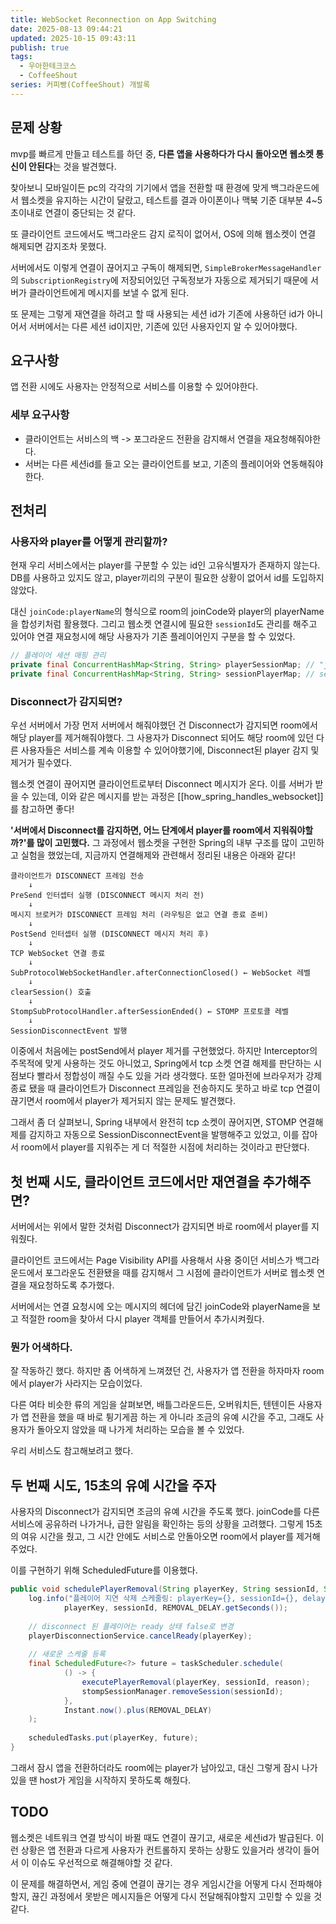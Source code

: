 ```yaml
---
title: WebSocket Reconnection on App Switching
date: 2025-08-13 09:44:21
updated: 2025-10-15 09:43:11
publish: true
tags:
  - 우아한테크코스
  - CoffeeShout
series: 커피빵(CoffeeShout) 개발록
---
```

## 문제 상황
mvp를 빠르게 만들고 테스트를 하던 중, **다른 앱을 사용하다가 다시 돌아오면 웹소켓 통신이 안된다**는 것을 발견했다.

찾아보니 모바일이든 pc의 각각의 기기에서 앱을 전환할 때 환경에 맞게 백그라운드에서 웹소켓을 유지하는 시간이 달랐고, 테스트를 결과 아이폰이나 맥북 기준 대부분 4~5초이내로 연결이 중단되는 것 같다.

또 클라이언트 코드에서도 백그라운드 감지 로직이 없어서, OS에 의해 웹소켓이 연결 해제되면 감지조차 못했다.

서버에서도 이렇게 연결이 끊어지고 구독이 해제되면, `SimpleBrokerMessageHandler`의 `SubscriptionRegistry`에 저장되어있던 구독정보가 자동으로 제거되기 때문에 서버가 클라이언트에게 메시지를 보낼 수 없게 된다.

또 문제는 그렇게 재연결을 하려고 할 때 사용되는 세션 id가 기존에 사용하던 id가 아니어서 서버에서는 다른 세션 id이지만, 기존에 있던 사용자인지 알 수 있어야했다.

## 요구사항
앱 전환 시에도 사용자는 안정적으로 서비스를 이용할 수 있어야한다.
### 세부 요구사항
- 클라이언트는 서비스의 백 -> 포그라운드 전환을 감지해서 연결을 재요청해줘야한다.
- 서버는 다른 세션id를 들고 오는 클라이언트를 보고, 기존의 플레이어와 연동해줘야한다.

## 전처리
### 사용자와 player를 어떻게 관리할까?
현재 우리 서비스에서는 player를 구분할 수 있는 id인 고유식별자가 존재하지 않는다. DB를 사용하고 있지도 않고, player끼리의 구분이 필요한 상황이 없어서 id를 도입하지 않았다.

대신 `joinCode:playerName`의 형식으로 room의 joinCode와 player의 playerName을 합성키처럼 활용했다. 그리고 웹소켓 연결시에 필요한 `sessionId`도 관리를 해주고 있어야 연결 재요청시에 해당 사용자가 기존 플레이어인지 구분을 할 수 있었다.

```java
// 플레이어 세션 매핑 관리  
private final ConcurrentHashMap<String, String> playerSessionMap; // "joinCode:playerName" -> sessionId  
private final ConcurrentHashMap<String, String> sessionPlayerMap; // sessionId -> "joinCode:playerName"
```

### Disconnect가 감지되면?
우선 서버에서 가장 먼저 서버에서 해줘야했던 건 Disconnect가 감지되면 room에서 해당 player를 제거해줘야했다. 그 사용자가 Disconnect 되어도 해당 room에 있던 다른 사용자들은 서비스를 계속 이용할 수 있어야했기에, Disconnect된 player 감지 및 제거가 필수였다.

웹소켓 연결이 끊어지면 클라이언트로부터 Disconnect 메시지가 온다. 이를 서버가 받을 수 있는데, 이와 같은 메시지를 받는 과정은 [[how_spring_handles_websocket]]를 참고하면 좋다!

**'서버에서 Disconnect를 감지하면, 어느 단계에서 player를 room에서 지워줘야할까?'를 많이 고민했다.** 그 과정에서 웹소켓을 구현한 Spring의 내부 구조를 많이 고민하고 실험을 했었는데, 지금까지 연결해제와 관련해서 정리된 내용은 아래와 같다!
```
클라이언트가 DISCONNECT 프레임 전송
	↓ 
PreSend 인터셉터 실행 (DISCONNECT 메시지 처리 전)
	↓ 
메시지 브로커가 DISCONNECT 프레임 처리 (라우팅은 없고 연결 종료 준비)
	↓ 
PostSend 인터셉터 실행 (DISCONNECT 메시지 처리 후)
	↓ 
TCP WebSocket 연결 종료
	↓ 
SubProtocolWebSocketHandler.afterConnectionClosed() ← WebSocket 레벨
	↓ 
clearSession() 호출
	↓ 
StompSubProtocolHandler.afterSessionEnded() ← STOMP 프로토콜 레벨
	↓ 
SessionDisconnectEvent 발행 
```
이중에서 처음에는 postSend에서 player 제거를 구현했었다. 하지만 Interceptor의 주목적에 맞게 사용하는 것도 아니었고, Spring에서 tcp 소켓 연결 해제를 판단하는 시점보다 빨라서 정합성이 깨질 수도 있을 거라 생각했다. 또한 얼마전에 브라우저가 강제종료 됐을 때 클라이언트가 Disconnect 프레임을 전송하지도 못하고 바로 tcp 연결이 끊기면서 room에서 player가 제거되지 않는 문제도 발견했다. 

그래서 좀 더 살펴보니, Spring 내부에서 완전히 tcp 소켓이 끊어지면, STOMP 연결해제를 감지하고 자동으로 SessionDisconnectEvent을 발행해주고 있었고,  이를 잡아서 room에서 player를 지워주는 게 더 적절한 시점에 처리하는 것이라고 판단했다.

## 첫 번째 시도, 클라이언트 코드에서만 재연결을 추가해주면?
서버에서는 위에서 말한 것처럼 Disconnect가 감지되면 바로 room에서 player를 지워줬다.

클라이언트 코드에서는 Page Visibility API를 사용해서 사용 중이던 서비스가 백그라운드에서 포그라운도 전환됐을 때를 감지해서 그 시점에 클라이언트가 서버로 웹소켓 연결을 재요청하도록 추가했다.

서버에서는 연결 요청시에 오는 메시지의 헤더에 담긴 joinCode와 playerName을 보고 적절한 room을 찾아서 다시 player 객체를 만들어서 추가시켜줬다.

### 뭔가 어색하다.
잘 작동하긴 했다. 하지만 좀 어색하게 느껴졌던 건, 사용자가 앱 전환을 하자마자 room에서 player가 사라지는 모습이었다. 

다른 여타 비슷한 류의 게임을 살펴보면, 배틀그라운드든, 오버워치든, 텐텐이든 사용자가 앱 전환을 했을 때 바로 튕기게끔 하는 게 아니라 조금의 유예 시간을 주고, 그래도 사용자가 돌아오지 않았을 때 나가게 처리하는 모습을 볼 수 있었다.

우리 서비스도 참고해보려고 했다.
## 두 번째 시도, 15초의 유예 시간을 주자
사용자의 Disconnect가 감지되면 조금의 유예 시간을 주도록 했다. joinCode를 다른 서비스에 공유하러 나가거나, 급한 알림을 확인하는 등의 상황을 고려했다. 그렇게 15초의 여유 시간을 줬고, 그 시간 안에도 서비스로 안돌아오면 room에서 player를 제거해주었다.

이를 구현하기 위해 ScheduledFuture를 이용했다.
```java
public void schedulePlayerRemoval(String playerKey, String sessionId, String reason) {  
    log.info("플레이어 지연 삭제 스케줄링: playerKey={}, sessionId={}, delay={}초",  
            playerKey, sessionId, REMOVAL_DELAY.getSeconds());  
  
    // disconnect 된 플레이어는 ready 상태 false로 변경  
    playerDisconnectionService.cancelReady(playerKey);  
  
    // 새로운 스케줄 등록  
    final ScheduledFuture<?> future = taskScheduler.schedule(  
            () -> {  
                executePlayerRemoval(playerKey, sessionId, reason);  
                stompSessionManager.removeSession(sessionId);  
            },  
            Instant.now().plus(REMOVAL_DELAY)  
    );  
  
    scheduledTasks.put(playerKey, future);  
}
```

그래서 잠시 앱을 전환하더라도 room에는 player가 남아있고, 대신 그렇게 잠시 나가있을 땐 host가 게임을 시작하지 못하도록 해줬다.

## TODO
웹소켓은 네트워크 연결 방식이 바뀔 때도 연결이 끊기고, 새로운 세션id가 발급된다. 이런 상황은 앱 전환과 다르게 사용자가 컨트롤하지 못하는 상황도 있을거라 생각이 들어서 이 이슈도 우선적으로 해결해야할 것 같다.

이 문제를 해결하면서, 게임 중에 연결이 끊기는 경우 게임시간을 어떻게 다시 전파해야할지, 끊긴 과정에서 못받은 메시지들은 어떻게 다시 전달해줘야할지 고민할 수 있을 것 같다.